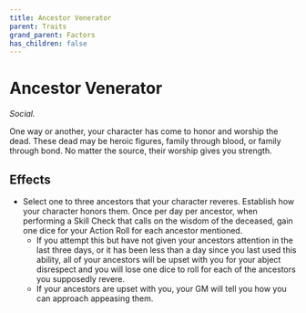 ```yaml
---
title: Ancestor Venerator
parent: Traits
grand_parent: Factors
has_children: false
---
```


# Ancestor Venerator

*Social.*

One way or another, your character has come to honor and worship the dead. These dead may be heroic figures, family through blood, or family through bond. No matter the source, their worship gives you strength.

## Effects

* Select one to three ancestors that your character reveres. Establish how your character honors them. Once per day per ancestor, when performing a Skill Check that calls on the wisdom of the deceased, gain one dice for your Action Roll for each ancestor mentioned.
  * If you attempt this but have not given your ancestors attention in the last three days, or it has been less than a day since you last used this ability, all of your ancestors will be upset with you for your abject disrespect and you will lose one dice to roll for each of the ancestors you supposedly revere.
  * If your ancestors are upset with you, your GM will tell you how you can approach appeasing them.
